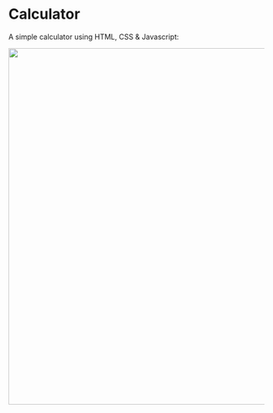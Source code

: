 # Calculator
A simple calculator using HTML, CSS &amp; Javascript:

<img src="https://i.imgur.com/qBk94LI.png" width="700">
